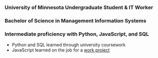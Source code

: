 ### University of Minnesota Undergraduate Student & IT Worker
### Bachelor of Science in Management Information Systems
### Intermediate proficiency with Python, JavaScript, and SQL
* Python and SQL learned through university coursework
* JavaScript learned on the job for a [work project](https://github.com/kenquejadas/Automated-Google-Drive-Outline-Document)

<!--
**kenquejadas/kenquejadas** is a ✨ _special_ ✨ repository because its `README.md` (this file) appears on your GitHub profile.

Here are some ideas to get you started:

- 🔭 I’m currently working on ...
- 🌱 I’m currently learning ...
- 👯 I’m looking to collaborate on ...
- 🤔 I’m looking for help with ...
- 💬 Ask me about ...
- 📫 How to reach me: ...
- 😄 Pronouns: ...
- ⚡ Fun fact: ...
-->
